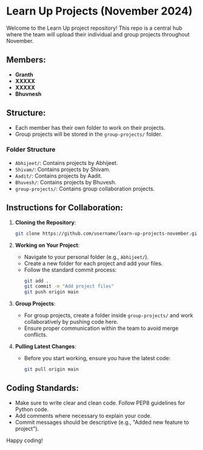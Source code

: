 # Learn Up Projects (November 2024)

Welcome to the Learn Up project repository! This repo is a central hub where the team will upload their individual and group projects throughout November.

## Members:
- **Granth**
- **XXXXX**
- **XXXXX**
- **Bhuvnesh**

## Structure:
- Each member has their own folder to work on their projects.
- Group projects will be stored in the `group-projects/` folder.

### Folder Structure
- `Abhijeet/`: Contains projects by Abhijeet.
- `Shivam/`: Contains projects by Shivam.
- `Aadit/`: Contains projects by Aadit.
- `Bhuvesh/`: Contains projects by Bhuvesh.
- `group-projects/`: Contains group collaboration projects.

## Instructions for Collaboration:
1. **Cloning the Repository**:
    ```bash
    git clone https://github.com/username/learn-up-projects-november.git
    ```
2. **Working on Your Project**:
    - Navigate to your personal folder (e.g., `Abhijeet/`).
    - Create a new folder for each project and add your files.
    - Follow the standard commit process:
      ```bash
      git add .
      git commit -m "Add project files"
      git push origin main
      ```
3. **Group Projects**:
    - For group projects, create a folder inside `group-projects/` and work collaboratively by pushing code here.
    - Ensure proper communication within the team to avoid merge conflicts.

4. **Pulling Latest Changes**:
    - Before you start working, ensure you have the latest code:
      ```bash
      git pull origin main
      ```

## Coding Standards:
- Make sure to write clear and clean code. Follow PEP8 guidelines for Python code.
- Add comments where necessary to explain your code.
- Commit messages should be descriptive (e.g., "Added new feature to project").

Happy coding!
